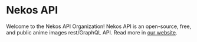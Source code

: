 # Nekos API

Welcome to the Nekos API Organization! Nekos API is an open-source, free, and public anime images rest/GraphQL API. Read more in [our website](https://nekosapi.com/about).
